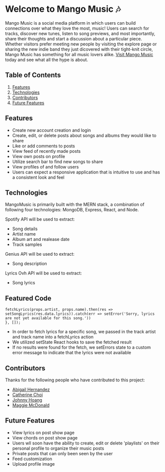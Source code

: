 # Welcome to Mango Music 🎶 

Mango Music is a social media platform in which users can build connections over what they love the most, music! Users can search for tracks, discover new tunes, listen to song previews, and most importantly, share their thoughts and start a discussion about a particular piece. Whether visitors prefer meeting new people by visiting the explore page or sharing the new indie band they just dicovered with their tight-knit circle, Mango Music has something for all music lovers alike. [Visit Mango Music](https://mango-music-fsp.herokuapp.com/#/welcome) today and see what all the hype is about.

## Table of Contents

1. [Features](#features)
2. [Technologies](#technologies)
3. [Contributors](#contributors)
4. [Future Features](#future-features)

## Features
* Create new account creation and login
* Create, edit, or delete posts about songs and albums they would like to share
* Like or add comments to posts
* View feed of recently made posts
* View own posts on profile
* Utilize search bar to find new songs to share
* View profiles of and follow users
* Users can expect a responsive application that is intuitive to use and has a consistent look and feel

## Technologies
MangoMusic is primarily built with the MERN stack, a combination of following four technologies: MongoDB, Express, React, and Node.

Spotify API will be used to extract:
* Song details
* Artist name
* Album art and realease date
* Track samples

Genius API will be used to extract:
* Song description

Lyrics Ovh API will be used to extract:
* Song lyrics

## Featured Code

```  useEffect(() => {
fetchLyrics(props.artist, props.name).then(res => setSongLyrics(res.data.lyrics)).catch(err => setError('Sorry, lyrics are not yet available for this song.'))
}, []);
```

* In order to fetch lyrics for a specific song, we passed in the track artist and track name into a fetchLyrics action
* We utilized setState React hooks to save the fetched result
* If no results were found for the fetch, we setErrors state to a custom error message to indicate that the lyrics were not available

## Contributors
Thanks for the following people who have contributed to this project:
* [Abigail Hernandez](https://github.com/Shhmabbey)
* [Catherine Choi](https://catherinemchoi.com/)
* [Johnny Hoang](https://github.com/johnnyhoang510)
* [Maggie McDonald](https://maggie-mcdonald.com/) 

## Future Features
* View lyrics on post show page
* View chords on post show page
* Users wll soon have the ability to create, edit or delete 'playlists' on their personal profile to organize their music posts
* Private posts that can only been seen by the user
* Feed customization
* Upload profile image
